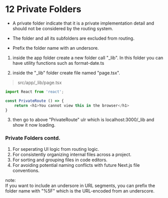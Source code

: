 # 12 Private Folders    

* A private folder indicate that it is a private implementation detail and should not be considered by the routing system.   
* The folder and all its subfolders are excluded from routing.   

* Prefix the folder name with an undersore.   

1. inside the app folder create a new folder call "_lib". In this folder you can have utility functions such as format-date.ts

2. inside the "_lib" folder create file named "page.tsx".  
>src/app/_lib/page.tsx   
```ts 
import React from 'react';

const PrivateRoute () => {
    return <h1>You cannot view this in the browser</h1>
}
```

3. then go to above "PrivateRoute" ulr which is localhost:3000/_lib and show it now loading.  
 
### Private Folders contd.    

 1. For seperating UI logic from routing logic.   
 2. For consistently organizing internal files across a project.   
 3. For sorting and grouping files in code editors.  
 2. For avoiding potential naming conflicts with future Next.js file conventions.   

 note:  
 If you want to include an undersore in URL segments, you can prefix the folder name with "%5F" which is the URL-encoded from an underscore.   

 

